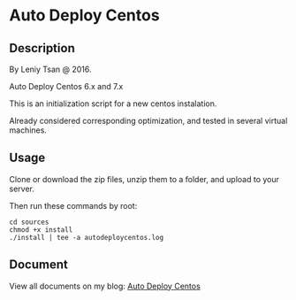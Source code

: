 # Auto Deploy Centos

## Description

By Leniy Tsan @ 2016.

Auto Deploy Centos 6.x and 7.x

This is an initialization script for a new centos instalation.

Already considered corresponding optimization, and tested in several virtual machines.

## Usage

Clone or download the zip files, unzip them to a folder, and upload to your server.

Then run these commands by root:

    cd sources
    chmod +x install
    ./install | tee -a autodeploycentos.log

## Document

View all documents on my blog: [Auto Deploy Centos](https://blog.leniy.org/auto-deploy-centos.html)
